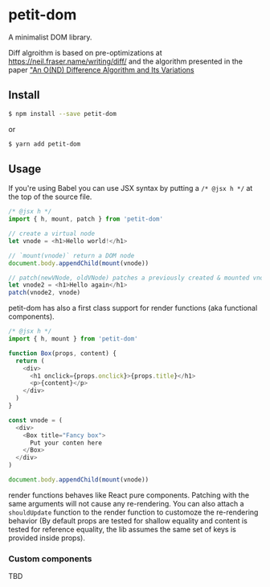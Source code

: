 # petit-dom

A minimalist DOM library. 

Diff algroithm is based on pre-optimizations at
https://neil.fraser.name/writing/diff/ and the algorithm presented
in the paper ["An O(ND) Difference Algorithm and Its Variations](http://citeseerx.ist.psu.edu/viewdoc/download?doi=10.1.1.4.6927&rep=rep1&type=pdf)


## Install

```sh
$ npm install --save petit-dom
```

or

```sh
$ yarn add petit-dom
```

## Usage


If you're using Babel you can use JSX syntax by putting a `/* @jsx h */` at the top of the source file.

```js
/* @jsx h */
import { h, mount, patch } from 'petit-dom'

// create a virtual node
let vnode = <h1>Hello world!</h1>

// `mount(vnode)` return a DOM node 
document.body.appendChild(mount(vnode))

// patch(newVNode, oldVNode) patches a previously created & mounted vnode
let vnode2 = <h1>Hello again</h1>
patch(vnode2, vnode)
```

petit-dom has also a first class support for render functions (aka functional components).

```js
/* @jsx h */
import { h, mount } from 'petit-dom'

function Box(props, content) {
  return (
    <div>
      <h1 onclick={props.onclick}>{props.title}</h1>
      <p>{content}</p>
    </div>
  )
}

const vnode = (
  <div>
    <Box title="Fancy box">
      Put your conten here
    </Box>
  </div>
)

document.body.appendChild(mount(vnode))
```

render functions behaves like React pure components. Patching with the same
arguments will not cause any re-rendering. You can also attach a `shouldUpdate`
function to the render function to customoze the re-rendering behavior (By default
props are tested for shallow equality and content is tested for reference equality,
the lib assumes the same set of keys is provided inside props).


### Custom components

TBD